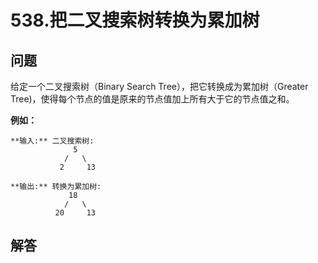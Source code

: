 # 538.把二叉搜索树转换为累加树

## 问题

给定一个二叉搜索树（Binary Search Tree），把它转换成为累加树（Greater Tree)，使得每个节点的值是原来的节点值加上所有大于它的节点值之和。

**例如：**

```
**输入:** 二叉搜索树:
              5
            /   \
           2     13

**输出:** 转换为累加树:
             18
            /   \
          20     13

```



## 解答

